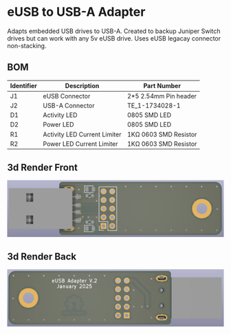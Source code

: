 # eUSB to USB-A Adapter
Adapts embedded USB drives to USB-A. Created to backup Juniper Switch drives but can work with any 5v eUSB drive. Uses eUSB legacay connector non-stacking.

## BOM
| Identifier | Description                  | Part Number           |
|------------|------------------------------|-----------------------|
| J1         | eUSB Connector               | 2*5 2.54mm Pin header |
| J2         | USB-A Connector              | TE_1-1734028-1        |
| D1         | Activity LED                 | 0805 SMD LED          |
| D2         | Power LED                    | 0805 SMD LED          |
| R1         | Activity LED Current Limiter | 1KΩ 0603 SMD Resistor |
| R2         | Power LED Current Limiter    | 1KΩ 0603 SMD Resistor |

## 3d Render Front
![Front](/img/front_render.png)
## 3d Render Back
![Back](/img/back_render.png)
